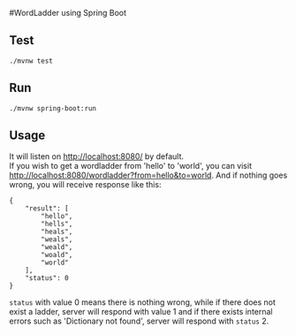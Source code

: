 #WordLadder using Spring Boot

## Test
```
./mvnw test
```
## Run
```$
./mvnw spring-boot:run
```

## Usage
It will listen on <http://localhost:8080/> by default.  
If you wish to get a wordladder from 'hello' to 'world', you can visit <http://localhost:8080/wordladder?from=hello&to=world>. 
And if nothing goes wrong, you will receive response like this:
```
{
    "result": [
        "hello",
        "hells",
        "heals",
        "weals",
        "weald",
        "woald",
        "world"
    ],
    "status": 0
}
```
`status` with value 0 means there is nothing wrong, while if there does not exist a ladder, server will respond with value 1 and if there 
exists internal errors such as 'Dictionary not found', server will respond with `status` 2.
